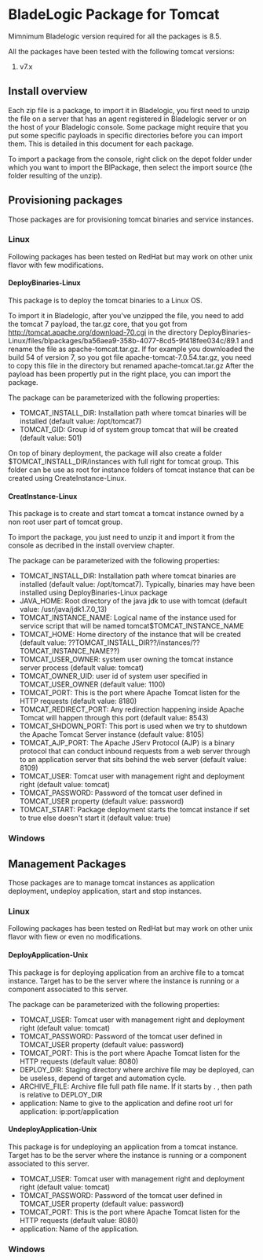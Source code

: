 # BladeLogic Package for Tomcat

Mimnimum Bladelogic version required for all the packages is 8.5.

All the packages have been tested with the following tomcat versions:
1. v7.x

## Install overview

Each zip file is a package, to import it in Bladelogic, you first need to unzip the file on a server that has an agent registered in Bladelogic server or on the host of your Bladelogic console.
Some package might require that you put some specific payloads in specific directories before you can import them. This is detailed in this document for each package.

To import a package from the console, right click on the depot folder under which you want to import the BlPackage, then select the import source (the folder resulting of the unzip).

## Provisioning packages

Those packages are for provisioning tomcat binaries and service instances.

### Linux

Following packages has been tested on RedHat but may work on other unix flavor with few modifications.

#### DeployBinaries-Linux

This package is to deploy the tomcat binaries to a Linux OS.

To import it in Bladelogic, after you've unzipped the file, you need to add the tomcat 7 payload, the tar.gz core, that you got from http://tomcat.apache.org/download-70.cgi in the directory DeployBinaries-Linux/files/blpackages/ba56aea9-358b-4077-8cd5-9f418fee034c/89.1 and rename the file as apache-tomcat.tar.gz.
If for example you downloaded the build 54 of version 7, so you got file apache-tomcat-7.0.54.tar.gz, you need to copy this file in the directory but renamed apache-tomcat.tar.gz
After the payload has been propertly put in the right place, you can import the package.

The package can be parameterized with the following properties:
- TOMCAT_INSTALL_DIR: Installation path where tomcat binaries will be installed (default value: /opt/tomcat7)
- TOMCAT_GID: Group id of system group tomcat that will be created (default value: 501)

On top of binary deployment, the package will also create a folder $TOMCAT_INSTALL_DIR/instances with full right for tomcat group. This folder can be use as root for instance folders of tomcat instance that can be created using CreateInstance-Linux.

#### CreatInstance-Linux

This package is to create and start tomcat a tomcat instance owned by a non root user part of tomcat group. 

To import the package, you just need to unzip it and import it from the console as decribed in the install overview chapter.

The package can be parameterized with the following properties:
- TOMCAT_INSTALL_DIR: Installation path where tomcat binaries are installed (default value: /opt/tomcat7). Typically, binaries may have been installed using DeployBinaries-Linux package
- JAVA_HOME: Root directory of the java jdk to use with tomcat (default value: /usr/java/jdk1.7.0_13)
- TOMCAT_INSTANCE_NAME: Logical name of the instance used for service script that will be named tomcat$TOMCAT_INSTANCE_NAME
- TOMCAT_HOME: Home directory of the instance that will be created (default value: ??TOMCAT_INSTALL_DIR??/instances/??TOMCAT_INSTANCE_NAME??)
- TOMCAT_USER_OWNER: system user owning the tomcat instance server process (default value: tomcat)
- TOMCAT_OWNER_UID: user id of system user specified in TOMCAT_USER_OWNER (default value: 1100)
- TOMCAT_PORT: This is the port where Apache Tomcat listen for the HTTP requests (default value: 8180)
- TOMCAT_REDIRECT_PORT: Any redirection happening inside Apache Tomcat will happen through this port (default value: 8543)
- TOMCAT_SHDOWN_PORT: This port is used when we try to shutdown the Apache Tomcat Server instance (default value: 8105)
- TOMCAT_AJP_PORT: The Apache JServ Protocol (AJP) is a binary protocol that can conduct inbound requests from a web server through to an application server that sits behind the web server (default value: 8109)
- TOMCAT_USER: Tomcat user with management right and deployment right (default value: tomcat)
- TOMCAT_PASSWORD: Password of the tomcat user defined in TOMCAT_USER property (default value: password)
- TOMCAT_START: Package deployment starts the tomcat instance if set to true else doesn't start it (default value: true)

### Windows


## Management Packages

Those packages are to manage tomcat instances as application deployment, undeploy application, start and stop instances.

### Linux

Following packages has been tested on RedHat but may work on other unix flavor with fiew or even no modifications.

#### DeployApplication-Unix

This package is for deploying application from an archive file to a tomcat instance. Target has to be the server where the instance is running or a component associated to this server.

The package can be parameterized with the following properties:
- TOMCAT_USER: Tomcat user with management right and deployment right (default value: tomcat)
- TOMCAT_PASSWORD: Password of the tomcat user defined in TOMCAT_USER property (default value: password)
- TOMCAT_PORT: This is the port where Apache Tomcat listen for the HTTP requests (default value: 8080)
- DEPLOY_DIR: Staging directory where archive file may be deployed, can be useless, depend of target and automation cycle.
- ARCHIVE_FILE: Archive file full path file name. If it starts by . , then path is relative to DEPLOY_DIR
- application: Name to give to the application and define root url for application: ip:port/application

#### UndeployApplication-Unix

This package is for undeploying an application from a tomcat instance. Target has to be the server where the instance is running or a component associated to this server.

- TOMCAT_USER: Tomcat user with management right and deployment right (default value: tomcat)
- TOMCAT_PASSWORD: Password of the tomcat user defined in TOMCAT_USER property (default value: password)
- TOMCAT_PORT: This is the port where Apache Tomcat listen for the HTTP requests (default value: 8080)
- application: Name of the application.


### Windows

